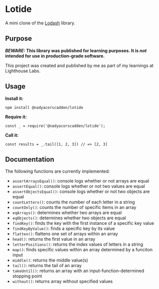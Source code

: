 # Lotide

A mini clone of the [Lodash](https://lodash.com) library.

## Purpose

**_BEWARE:_ This library was published for learning purposes. It is _not_ intended for use in production-grade software.**

This project was created and published by me as part of my learnings at Lighthouse Labs. 

## Usage

**Install it:**

`npm install @nadyacorscadden/lotide`

**Require it:**

`const _ = require('@nadyacorscadden/lotide');`

**Call it:**

`const results = _.tail([1, 2, 3]) // => [2, 3]`

## Documentation

The following functions are currently implemented:

* `assertArraysEqual()`: console logs whether or not arrays are equal
* `assertEqual()`: console logs whether or not two values are equal
* `assertObjectsEqual()`: console logs whether or not two objects are equal
* `countLetters()`: counts the number of each letter in a string
* `countOnly()`: counts the number of specific items in an array
* `eqArrays()`: determines whether two arrays are equal
* `eqObjects()`: determines whether two objects are equal
* `findKey()`: finds the key with the first instance of a specific key value
* `findKeyByValue()`: finds a specific key by its value
* `flatten()`: flattens one set of arrays within an array
* `head()`: returns the first value in an array
* `letterPositions()`: returns the index values of letters in a string
* `map()`: finds specific values within an array determined by a funciton input
* `middle()`: returns the middle value(s)
* `tail()`: returns the tail of an array
* `takeUntil()`: returns an array with an input-function-determined stopping point
* `without()`: returns array without specified values
